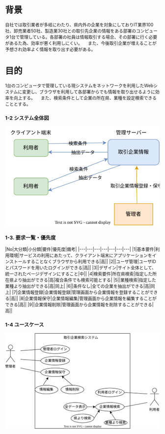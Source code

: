 # 背景
自社では取引業者が多岐にわたり、県内外の企業を対象にしておりIT業界100社、卸売業者50社、製造業30社との取引先企業の情報をある部署のコンピュータ1台で管理している。各部署の社員は情報取引する場合、その部署に行く必要があるた為、効率が悪く利用しにくい。
　また、今後取引企業が増えることが予想され効率よく情報を取り出す必要がある。
# 目的
1台のコンピュータで管理している現システムをネットワークを利用したWebシステムに変更し、ブラウザを利用して各部署からでも情報を取り出せるように効率を向上する。
　また、検索条件として企業の所在県、業種を設定検索できることとする。

### 1-2 システム全体図

![システム全体図](システム全体図.drawio.svg )

### 1-3. 要求一覧・優先度
|No|大分類|小分類|要件|優先度|備考|
|---|---|---|---|---|---|---|
|1|基本要件|利用環境|サービスの利用にあたって、クライアント端末にアプリケーションをインストールすることなくブラウザから利用できる|高||
|2||ユーザ管理|ユーザIDとパスワードを用いたログインができる|高||
|3||デザイン|サイト全体として、統一されたページデザインにすること|中||
|4|検索要件|所在県検索|指定した所在県より抽出ができる|高|複合条件でも検索可能とする|
|5||業種検索|指定した業種より抽出ができる|高|同上|
|6||条件なし|全ての企業を抽出ができる|高|同上|
|7|企業情報登録|企業情報登録|管理画面から企業情報を登録することができる|高||
|8|企業情報保守|企業情報編集|管理画面から企業情報を編集することができる|高||
|9||企業情報削除|管理画面から企業情報を削除することができる|高||
### 1-4 ユースケース
![ユースケース図](ユースケース図.drawio.svg )